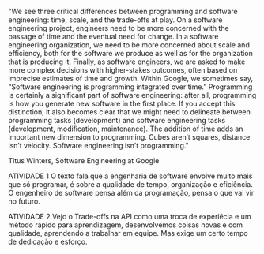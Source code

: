 "We see three critical differences between programming and software engineering: time, scale, and the trade-offs at play. On a software engineering project, engineers need to be more concerned with the passage of time and the eventual need for change. In a software engineering organization, we need to be more concerned about scale and efficiency, both for the software we produce as well as for the organization that is producing it. Finally, as software engineers, we are asked to make more complex decisions with higher-stakes outcomes, often based on imprecise estimates of time and growth. Within Google, we sometimes say, “Software engineering is programming integrated over time.” Programming is certainly a significant part of software engineering: after all, programming is how you generate new software in the first place. If you accept this distinction, it also becomes clear that we might need to delineate between programming tasks (development) and software engineering tasks (development, modification, maintenance). The addition of time adds an important new dimension to programming. Cubes aren’t squares, distance isn’t velocity. Software engineering isn’t programming."

Titus Winters, Software Engineering at Google

ATIVIDADE 1
O texto fala que a engenharia de software envolve muito mais que só programar, é sobre a qualidade de tempo, organização e eficiência. O engenheiro de software pensa além da programação, pensa o que vai vir no futuro.

ATIVIDADE 2
Vejo o Trade-offs na API como uma troca de experiêcia e um método rápido para aprendizagem, desenvolvemos coisas novas e com qualidade, aprendendo a trabalhar em equipe. Mas exige um certo tempo de dedicação e esforço.

